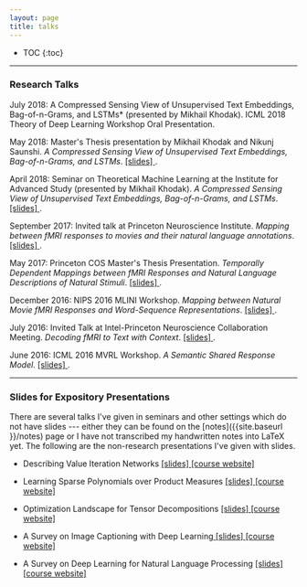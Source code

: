 ```yaml
---
layout: page
title: talks
---
```


* TOC
{:toc}

___

### Research Talks

July 2018: A Compressed Sensing View of Unsupervised Text Embeddings, Bag-of-n-Grams, and LSTMs* (presented by Mikhail Khodak). ICML 2018 Theory of Deep Learning Workshop Oral Presentation. 

May 2018: Master's Thesis presentation by Mikhail Khodak and Nikunj Saunshi. *A Compressed Sensing View of Unsupervised Text Embeddings, Bag-of-n-Grams, and LSTMs*. <a href="{{site.baseurl }}/talks/iclr18_slides.pdf" title="iclr18_masters"> [slides] </a>.

April 2018: Seminar on Theoretical Machine Learning at the Institute for Advanced Study (presented by Mikhail Khodak). *A Compressed Sensing View of Unsupervised Text Embeddings, Bag-of-n-Grams, and LSTMs*. <a href="{{site.baseurl }}/talks/iclr18_at_algml_slides.pdf" title="iclr18_IAS"> [slides] </a>.

September 2017: Invited talk at Princeton Neuroscience Institute. *Mapping between fMRI responses to movies and their natural language annotations*. <a href="{{site.baseurl }}/talks/PNI_Sept17.pdf" title="PNI_sept17"> [slides] </a>.

May 2017: Princeton COS Master's Thesis Presentation. *Temporally Dependent Mappings between fMRI Responses and Natural Language Descriptions of Natural Stimuli*. <a href="{{site.baseurl }}/talks/MSE_presentation_may10.pdf" title="masters_thesis"> [slides] </a>. 

December 2016: NIPS 2016 MLINI Workshop. *Mapping between Natural Movie fMRI Responses and Word-Sequence Representations*. <a href="{{site.baseurl }}/talks/NIPS2016_kiranvodrahalli_presentation.pdf" title="ssrm_nips16"> [slides] </a>.

July 2016: Invited Talk at Intel-Princeton Neuroscience Collaboration Meeting. *Decoding fMRI to Text with Context*.  <a href="{{site.baseurl }}/talks/intel-pni_sherlock_july16.pdf" title="intel-pni"> [slides] </a>. 

June 2016: ICML 2016 MVRL Workshop. *A Semantic Shared Response Model*. <a href="{{site.baseurl }}/talks/A_Semantic_Shared_Response_Model.pdf" title="srm_icml16"> [slides] </a>.

---

### Slides for Expository Presentations

There are several talks I've given in seminars and other settings which do not have slides --- either they can be found on the [notes]({{site.baseurl }}/notes) page or I have not transcribed my handwritten notes into LaTeX yet. The following are the non-research presentations I've given with slides. 

* Describing Value Iteration Networks <a href="{{site.baseurl }}/talks/VIN_presentation_RL_class.pdf" title="VIN_rl"> [slides] </a> [[course website]](https://ieor8100.github.io/rl/)

* Learning Sparse Polynomials over Product Measures <a href="{{site.baseurl }}/talks/learning-sparse-polynomials-presentation.pdf" title="andoni14"> [slides] </a> [[course website]](https://ilyaraz.org/static/class/)

* Optimization Landscape for Tensor Decompositions <a href="{{site.baseurl }}/talks/TensorDecompositionsELE538B_knv.pdf" title="landscape_tensor_decomp"> [slides] </a> [[course website]](http://www.princeton.edu/~yc5/ele538b_sparsity/)

* A Survey on Image Captioning with Deep Learning<a href="{{ site.baseurl }}/talks/598b_img_captions.pdf" title="598c_img_cap"> [slides] </a> [[course website]](http://3dvision.princeton.edu/courses/COS598/2015sp/)

* A Survey on Deep Learning for Natural Language Processing <a href="{{ site.baseurl }}/talks/598b_nlp_deep_learning.pdf" title="598c_nlp"> [slides] </a> [[course website]](http://3dvision.princeton.edu/courses/COS598/2015sp/)
